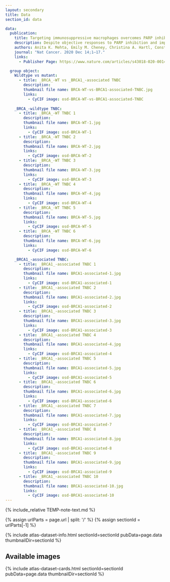 ```yaml
---
layout: secondary
title: Data
section_id: data

data:
  publication:
    title: Targeting immunosuppressive macrophages overcomes PARP inhibitor resistance in _BRCA1_-associated triple-negative breast cancer
    description: Despite objective responses to PARP inhibition and improvements in progression-free survival compared to standard chemotherapy in patients with BRCA-associated triple-negative breast cancer (TNBC), benefits are transitory. Using high dimensional single-cell profiling of human TNBC, here we demonstrate that macrophages are the predominant infiltrating immune cell type in BRCA-associated TNBC. Through multi-omics profiling we show that PARP inhibitors enhance both anti- and pro-tumor features of macrophages through glucose and lipid metabolic reprogramming driven by the sterol regulatory element-binding protein 1 (SREBP-1) pathway. Combined PARP inhibitor therapy with CSF-1R blocking antibodies significantly enhanced innate and adaptive anti-tumor immunity and extends survival in BRCA-deficient tumors in vivo and is mediated by CD8+ T-cells. Collectively, our results uncover macrophage-mediated immune suppression as a liability of PARP inhibitor treatment and demonstrate combined PARP inhibition and macrophage targeting therapy induces a durable reprogramming of the tumor microenvironment, thus constituting a promising therapeutic strategy for TNBC.
    authors: Anita K. Mehta, Emily M. Cheney, Christina A. Hartl, Constantia Pantelidou, Madisson Oliwa,  Jessica A. Castrillon, Jia-Ren Lin, Katie E. Hurst, Mateus de Oliveira Taveira, Nathan T. Johnson, William M. Oldham, Marian Kalocsay, Matthew J. Berberich, Sarah A. Boswell, Aditi Kothari, Shawn Johnson, Deborah A. Dillon, Mikel Lipschitz, Scott Rodig, Sandro Santagata, Judy E. Garber, Nadine Tung, José Yélamos, Jessica E. Thaxton, Elizabeth A. Mittendorf, Peter K. Sorger, Geoffrey I. Shapiro and Jennifer L. Guerriero  
    journal: "Nat Cancer. 2020 Dec 14;1–17."
    links: 
      - Publisher Page: https://www.nature.com/articles/s43018-020-00148-7

  group object:
    Wildtype vs mutant:
      - title: _BRCA_-WT vs _BRCA1_-associated TNBC
        description: 
        thumbnail file name: BRCA-WT-vs-BRCA1-associated-TNBC.jpg
        links:
          - CyCIF image: osd-BRCA-WT-vs-BRCA1-associated-TNBC
    
    _BRCA_-wildtype TNBC:
      - title: _BRCA_-WT TNBC 1
        description: 
        thumbnail file name: BRCA-WT-1.jpg
        links:
          - CyCIF image: osd-BRCA-WT-1
      - title: _BRCA_-WT TNBC 2
        description: 
        thumbnail file name: BRCA-WT-2.jpg
        links:
          - CyCIF image: osd-BRCA-WT-2
      - title: _BRCA_-WT TNBC 3
        description: 
        thumbnail file name: BRCA-WT-3.jpg
        links:
          - CyCIF image: osd-BRCA-WT-3
      - title: _BRCA_-WT TNBC 4
        description: 
        thumbnail file name: BRCA-WT-4.jpg
        links:
          - CyCIF image: osd-BRCA-WT-4
      - title: _BRCA_-WT TNBC 5
        description: 
        thumbnail file name: BRCA-WT-5.jpg
        links:
          - CyCIF image: osd-BRCA-WT-5
      - title: _BRCA_-WT TNBC 6
        description: 
        thumbnail file name: BRCA-WT-6.jpg
        links:
          - CyCIF image: osd-BRCA-WT-6

    _BRCA1_-associated TNBC:
      - title: _BRCA1_-associated TNBC 1
        description: 
        thumbnail file name: BRCA1-associated-1.jpg
        links:
          - CyCIF image: osd-BRCA1-associated-1
      - title: _BRCA1_-associated TNBC 2
        description: 
        thumbnail file name: BRCA1-associated-2.jpg
        links:
          - CyCIF image: osd-BRCA1-associated-2
      - title: _BRCA1_-associated TNBC 3
        description: 
        thumbnail file name: BRCA1-associated-3.jpg
        links:
          - CyCIF image: osd-BRCA1-associated-3
      - title: _BRCA1_-associated TNBC 4
        description: 
        thumbnail file name: BRCA1-associated-4.jpg
        links:
          - CyCIF image: osd-BRCA1-associated-4
      - title: _BRCA1_-associated TNBC 5
        description: 
        thumbnail file name: BRCA1-associated-5.jpg
        links:
          - CyCIF image: osd-BRCA1-associated-5
      - title: _BRCA1_-associated TNBC 6
        description: 
        thumbnail file name: BRCA1-associated-6.jpg
        links:
          - CyCIF image: osd-BRCA1-associated-6
      - title: _BRCA1_-associated TNBC 7
        description: 
        thumbnail file name: BRCA1-associated-7.jpg
        links:
          - CyCIF image: osd-BRCA1-associated-7
      - title: _BRCA1_-associated TNBC 8
        description: 
        thumbnail file name: BRCA1-associated-8.jpg
        links:
          - CyCIF image: osd-BRCA1-associated-8
      - title: _BRCA1_-associated TNBC 9
        description: 
        thumbnail file name: BRCA1-associated-9.jpg
        links:
          - CyCIF image: osd-BRCA1-associated-9
      - title: _BRCA1_-associated TNBC 10
        description: 
        thumbnail file name: BRCA1-associated-10.jpg
        links:
          - CyCIF image: osd-BRCA1-associated-10
---
```


{% include_relative TEMP-note-text.md %}

{% assign urlParts = page.url | split: '/' %}
{% assign sectionId = urlParts[-1] %}

{% include atlas-dataset-info.html
    sectionId=sectionId
    pubData=page.data
    thumbnailDir=sectionId %}

## Available images

{% include atlas-dataset-cards.html
    sectionId=sectionId
    pubData=page.data
    thumbnailDir=sectionId %}